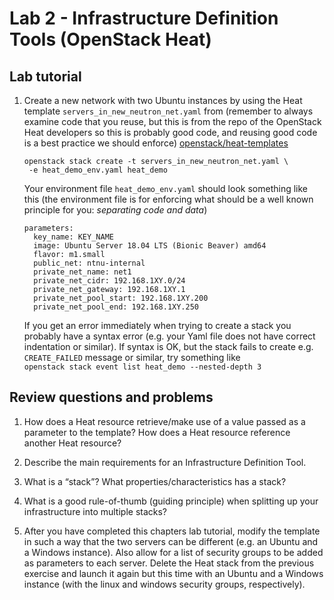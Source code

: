 # Lab 2 - Infrastructure Definition Tools (OpenStack Heat)

## Lab tutorial

1.  Create a new network with two Ubuntu instances by using the Heat
    template `servers_in_new_neutron_net.yaml` from (remember to always
    examine code that you reuse, but this is from the repo of the
    OpenStack Heat developers so this is probably good code, and reusing
    good code is a best practice we should enforce)
    [openstack/heat-templates](https://github.com/openstack/heat-templates/blob/master/hot)
    
        openstack stack create -t servers_in_new_neutron_net.yaml \
         -e heat_demo_env.yaml heat_demo
    
    Your environment file `heat_demo_env.yaml` should look something
    like this (the environment file is for enforcing what should be a
    well known principle for you: *separating code and data*)
    
        parameters:
          key_name: KEY_NAME
          image: Ubuntu Server 18.04 LTS (Bionic Beaver) amd64
          flavor: m1.small
          public_net: ntnu-internal
          private_net_name: net1
          private_net_cidr: 192.168.1XY.0/24
          private_net_gateway: 192.168.1XY.1
          private_net_pool_start: 192.168.1XY.200
          private_net_pool_end: 192.168.1XY.250
    
    If you get an error immediately when trying to create a stack you
    probably have a syntax error (e.g. your Yaml file does not have
    correct indentation or similar). If syntax is OK, but the stack
    fails to create e.g. `CREATE_FAILED` message or similar, try
    something like  
    `openstack stack event list heat_demo --nested-depth 3`

## Review questions and problems

1.  How does a Heat resource retrieve/make use of a value passed as a
    parameter to the template? How does a Heat resource reference
    another Heat resource?

2.  Describe the main requirements for an Infrastructure Definition
    Tool.

3.  What is a “stack”? What properties/characteristics has a stack?

4.  What is a good rule-of-thumb (guiding principle) when splitting up
    your infrastructure into multiple stacks?

5.  After you have completed this chapters lab tutorial, modify the
    template in such a way that the two servers can be different (e.g.
    an Ubuntu and a Windows instance). Also allow for a list of security
    groups to be added as parameters to each server. Delete the Heat
    stack from the previous exercise and launch it again but this time
    with an Ubuntu and a Windows instance (with the linux and windows
    security groups, respectively).